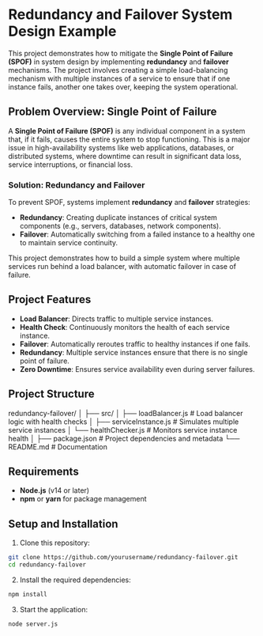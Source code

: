 # Redundancy and Failover System Design Example

This project demonstrates how to mitigate the **Single Point of Failure (SPOF)** in system design by implementing **redundancy** and **failover** mechanisms. The project involves creating a simple load-balancing mechanism with multiple instances of a service to ensure that if one instance fails, another one takes over, keeping the system operational.

## Problem Overview: Single Point of Failure

A **Single Point of Failure (SPOF)** is any individual component in a system that, if it fails, causes the entire system to stop functioning. This is a major issue in high-availability systems like web applications, databases, or distributed systems, where downtime can result in significant data loss, service interruptions, or financial loss.

### Solution: Redundancy and Failover

To prevent SPOF, systems implement **redundancy** and **failover** strategies:
- **Redundancy**: Creating duplicate instances of critical system components (e.g., servers, databases, network components).
- **Failover**: Automatically switching from a failed instance to a healthy one to maintain service continuity.

This project demonstrates how to build a simple system where multiple services run behind a load balancer, with automatic failover in case of failure.

## Project Features

- **Load Balancer**: Directs traffic to multiple service instances.
- **Health Check**: Continuously monitors the health of each service instance.
- **Failover**: Automatically reroutes traffic to healthy instances if one fails.
- **Redundancy**: Multiple service instances ensure that there is no single point of failure.
- **Zero Downtime**: Ensures service availability even during server failures.

## Project Structure

redundancy-failover/
│
├── src/
│   ├── loadBalancer.js          # Load balancer logic with health checks
│   ├── serviceInstance.js       # Simulates multiple service instances
│   └── healthChecker.js         # Monitors service instance health
│
├── package.json                 # Project dependencies and metadata
└── README.md                    # Documentation

## Requirements

- **Node.js** (v14 or later)
- **npm** or **yarn** for package management

## Setup and Installation

1. Clone this repository:

```bash
git clone https://github.com/yourusername/redundancy-failover.git
cd redundancy-failover
```

2. Install the required dependencies:
```bash
npm install 
```

3. Start the application:
```bash
node server.js
```